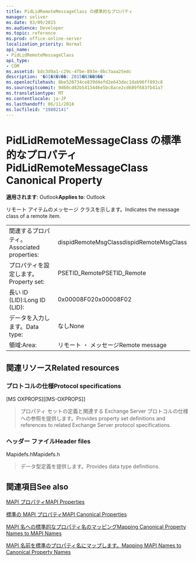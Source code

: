 ```yaml
---
title: PidLidRemoteMessageClass の標準的なプロパティ
manager: soliver
ms.date: 03/09/2015
ms.audience: Developer
ms.topic: reference
ms.prod: office-online-server
localization_priority: Normal
api_name:
- PidLidRemoteMessageClass
api_type:
- COM
ms.assetid: bdc3d9a1-c29c-4fbe-893e-0bc7aaa25edc
description: '�ŏI�X�V��: 2015�N3��9��'
ms.openlocfilehash: 8be520734ce839d4efd2e643dec1dab96ff893c8
ms.sourcegitcommit: 9d60cd82b5413446e5bc8ace2cd689f683fb41a7
ms.translationtype: MT
ms.contentlocale: ja-JP
ms.lasthandoff: 06/11/2018
ms.locfileid: "19802141"
---
```

# <a name="pidlidremotemessageclass-canonical-property"></a><span data-ttu-id="ab00a-103">PidLidRemoteMessageClass の標準的なプロパティ</span><span class="sxs-lookup"><span data-stu-id="ab00a-103">PidLidRemoteMessageClass Canonical Property</span></span>

  
  
<span data-ttu-id="ab00a-104">**適用されます**: Outlook</span><span class="sxs-lookup"><span data-stu-id="ab00a-104">**Applies to**: Outlook</span></span> 
  
<span data-ttu-id="ab00a-105">リモート アイテムのメッセージ クラスを示します。</span><span class="sxs-lookup"><span data-stu-id="ab00a-105">Indicates the message class of a remote item.</span></span>
  
|||
|:-----|:-----|
|<span data-ttu-id="ab00a-106">関連するプロパティ。</span><span class="sxs-lookup"><span data-stu-id="ab00a-106">Associated properties:</span></span>  <br/> |<span data-ttu-id="ab00a-107">dispidRemoteMsgClass</span><span class="sxs-lookup"><span data-stu-id="ab00a-107">dispidRemoteMsgClass</span></span>  <br/> |
|<span data-ttu-id="ab00a-108">プロパティを設定します。</span><span class="sxs-lookup"><span data-stu-id="ab00a-108">Property set:</span></span>  <br/> |<span data-ttu-id="ab00a-109">PSETID_Remote</span><span class="sxs-lookup"><span data-stu-id="ab00a-109">PSETID_Remote</span></span>  <br/> |
|<span data-ttu-id="ab00a-110">長い ID (LID):</span><span class="sxs-lookup"><span data-stu-id="ab00a-110">Long ID (LID):</span></span>  <br/> |<span data-ttu-id="ab00a-111">0x00008F02</span><span class="sxs-lookup"><span data-stu-id="ab00a-111">0x00008F02</span></span>  <br/> |
|<span data-ttu-id="ab00a-112">データを入力します。</span><span class="sxs-lookup"><span data-stu-id="ab00a-112">Data type:</span></span>  <br/> |<span data-ttu-id="ab00a-113">なし</span><span class="sxs-lookup"><span data-stu-id="ab00a-113">None</span></span>  <br/> |
|<span data-ttu-id="ab00a-114">領域:</span><span class="sxs-lookup"><span data-stu-id="ab00a-114">Area:</span></span>  <br/> |<span data-ttu-id="ab00a-115">リモート ・ メッセージ</span><span class="sxs-lookup"><span data-stu-id="ab00a-115">Remote message</span></span>  <br/> |
   
## <a name="related-resources"></a><span data-ttu-id="ab00a-116">関連リソース</span><span class="sxs-lookup"><span data-stu-id="ab00a-116">Related resources</span></span>

### <a name="protocol-specifications"></a><span data-ttu-id="ab00a-117">プロトコルの仕様</span><span class="sxs-lookup"><span data-stu-id="ab00a-117">Protocol specifications</span></span>

<span data-ttu-id="ab00a-118">[MS OXPROPS]</span><span class="sxs-lookup"><span data-stu-id="ab00a-118">[[MS-OXPROPS]]</span></span> 
  
> <span data-ttu-id="ab00a-119">プロパティ セットの定義と関連する Exchange Server プロトコルの仕様への参照を提供します。</span><span class="sxs-lookup"><span data-stu-id="ab00a-119">Provides property set definitions and references to related Exchange Server protocol specifications.</span></span>
    
### <a name="header-files"></a><span data-ttu-id="ab00a-120">ヘッダー ファイル</span><span class="sxs-lookup"><span data-stu-id="ab00a-120">Header files</span></span>

<span data-ttu-id="ab00a-121">Mapidefs.h</span><span class="sxs-lookup"><span data-stu-id="ab00a-121">Mapidefs.h</span></span>
  
> <span data-ttu-id="ab00a-122">データ型定義を提供します。</span><span class="sxs-lookup"><span data-stu-id="ab00a-122">Provides data type definitions.</span></span>
    
## <a name="see-also"></a><span data-ttu-id="ab00a-123">関連項目</span><span class="sxs-lookup"><span data-stu-id="ab00a-123">See also</span></span>



[<span data-ttu-id="ab00a-124">MAPI プロパティ</span><span class="sxs-lookup"><span data-stu-id="ab00a-124">MAPI Properties</span></span>](mapi-properties.md)
  
[<span data-ttu-id="ab00a-125">標準の MAPI プロパティ</span><span class="sxs-lookup"><span data-stu-id="ab00a-125">MAPI Canonical Properties</span></span>](mapi-canonical-properties.md)
  
[<span data-ttu-id="ab00a-126">MAPI 名への標準的なプロパティ名のマッピング</span><span class="sxs-lookup"><span data-stu-id="ab00a-126">Mapping Canonical Property Names to MAPI Names</span></span>](mapping-canonical-property-names-to-mapi-names.md)
  
[<span data-ttu-id="ab00a-127">MAPI 名前を標準のプロパティ名にマップします。</span><span class="sxs-lookup"><span data-stu-id="ab00a-127">Mapping MAPI Names to Canonical Property Names</span></span>](mapping-mapi-names-to-canonical-property-names.md)

